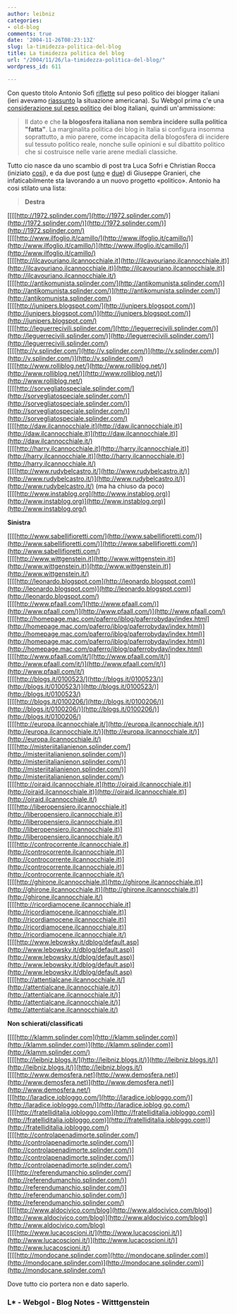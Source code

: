 ```yaml
---
author: leibniz
categories:
- old-blog
comments: true
date: '2004-11-26T08:23:13Z'
slug: la-timidezza-politica-del-blog
title: La timidezza politica del blog
url: "/2004/11/26/la-timidezza-politica-del-blog/"
wordpress_id: 611

---
```

Con questo titolo Antonio Sofi [riflette](http://www.webgol.it/archives/000606.html) sul peso politico dei blogger italiani (ieri avevamo [riassunto](http://blogs.it/0100915/2004/11/25.html#a16) la situazione americana). Su Webgol prima c'e una [considerazione sul peso politico](http://www.webgol.it/archives/000604.html) dei blog italiani, quindi un'ammissione:




> 

> 
> Il dato e che **la blogosfera italiana non sembra incidere sulla politica "fatta"**.
La marginalita politica dei blog in Italia si configura insomma
soprattutto, a mio parere, come incapacita della blogosfera di incidere
sul tessuto politico reale, nonche sulle opinioni e sul dibattito
politico che si costruisce nelle varie arene mediali classiche. 




Tutto cio nasce da uno scambio di post tra Luca Sofri e Christian Rocca (iniziato [cosi](http://www.wittgenstein.it/post/20041115_66828.html)), e da due post ([uno](http://www.bookcafe.net/blog/blog.cfm?id=239) e [due](http://www.bookcafe.net/blog/blog.cfm?id=240)) di Giuseppe Granieri, che infaticabilmente sta lavorando a un nuovo progetto «politico». Antonio ha cosi stilato una lista:




> 

> 
> **Destra**  
  
[[[[http://1972.splinder.com/](http://1972.splinder.com/)](http://1972.splinder.com/)](http://1972.splinder.com/)](http://1972.splinder.com/)   
[[[[http://www.ilfoglio.it/camillo/](http://www.ilfoglio.it/camillo/)](http://www.ilfoglio.it/camillo/)](http://www.ilfoglio.it/camillo/)](http://www.ilfoglio.it/camillo/)   
[[[[http://ilcavouriano.ilcannocchiale.it](http://ilcavouriano.ilcannocchiale.it)](http://ilcavouriano.ilcannocchiale.it)](http://ilcavouriano.ilcannocchiale.it)](http://ilcavouriano.ilcannocchiale.it/)   
[[[[http://antikomunista.splinder.com/](http://antikomunista.splinder.com/)](http://antikomunista.splinder.com/)](http://antikomunista.splinder.com/)](http://antikomunista.splinder.com/)   
[[[[http://junipers.blogspot.com/](http://junipers.blogspot.com/)](http://junipers.blogspot.com/)](http://junipers.blogspot.com/)](http://junipers.blogspot.com/)   
[[[[http://leguerrecivili.splinder.com/](http://leguerrecivili.splinder.com/)](http://leguerrecivili.splinder.com/)](http://leguerrecivili.splinder.com/)](http://leguerrecivili.splinder.com/)   
[[[[http://v.splinder.com/](http://v.splinder.com/)](http://v.splinder.com/)](http://v.splinder.com/)](http://v.splinder.com/)   
[[[[http://www.rolliblog.net/](http://www.rolliblog.net/)](http://www.rolliblog.net/)](http://www.rolliblog.net/)](http://www.rolliblog.net/)   
[[[[http://sorvegliatospeciale.splinder.com/](http://sorvegliatospeciale.splinder.com/)](http://sorvegliatospeciale.splinder.com/)](http://sorvegliatospeciale.splinder.com/)](http://sorvegliatospeciale.splinder.com/)   
[[[[http://daw.ilcannocchiale.it](http://daw.ilcannocchiale.it)](http://daw.ilcannocchiale.it)](http://daw.ilcannocchiale.it)](http://daw.ilcannocchiale.it/)   
[[[[http://harry.ilcannocchiale.it](http://harry.ilcannocchiale.it)](http://harry.ilcannocchiale.it)](http://harry.ilcannocchiale.it)](http://harry.ilcannocchiale.it/)   
[[[[http://www.rudybelcastro.it/](http://www.rudybelcastro.it/)](http://www.rudybelcastro.it/)](http://www.rudybelcastro.it/)](http://www.rudybelcastro.it/) (ma ha chiuso da poco)   
[[[[http://www.instablog.org](http://www.instablog.org)](http://www.instablog.org)](http://www.instablog.org)](http://www.instablog.org/)   
  
**Sinistra**  
  
[[[[http://www.sabellifioretti.com/](http://www.sabellifioretti.com/)](http://www.sabellifioretti.com/)](http://www.sabellifioretti.com/)](http://www.sabellifioretti.com/)   
[[[[http://www.wittgenstein.it](http://www.wittgenstein.it)](http://www.wittgenstein.it)](http://www.wittgenstein.it)](http://www.wittgenstein.it/)   
[[[[http://leonardo.blogspot.com](http://leonardo.blogspot.com)](http://leonardo.blogspot.com)](http://leonardo.blogspot.com)](http://leonardo.blogspot.com/)   
[[[[http://www.pfaall.com/](http://www.pfaall.com/)](http://www.pfaall.com/)](http://www.pfaall.com/)](http://www.pfaall.com/)   
[[[[http://homepage.mac.com/paferro/iblog/paferrobyday/index.html](http://homepage.mac.com/paferro/iblog/paferrobyday/index.html)](http://homepage.mac.com/paferro/iblog/paferrobyday/index.html)](http://homepage.mac.com/paferro/iblog/paferrobyday/index.html)](http://homepage.mac.com/paferro/iblog/paferrobyday/index.html)   
[[[[http://www.pfaall.com/it/](http://www.pfaall.com/it/)](http://www.pfaall.com/it/)](http://www.pfaall.com/it/)](http://www.pfaall.com/it/)   
[[[[http://blogs.it/0100523/](http://blogs.it/0100523/)](http://blogs.it/0100523/)](http://blogs.it/0100523/)](http://blogs.it/0100523/)   
[[[[http://blogs.it/0100206/](http://blogs.it/0100206/)](http://blogs.it/0100206/)](http://blogs.it/0100206/)](http://blogs.it/0100206/)   
[[[[http://europa.ilcannocchiale.it/](http://europa.ilcannocchiale.it/)](http://europa.ilcannocchiale.it/)](http://europa.ilcannocchiale.it/)](http://europa.ilcannocchiale.it/)   
[[[[http://misteriitalianienon.splinder.com/](http://misteriitalianienon.splinder.com/)](http://misteriitalianienon.splinder.com/)](http://misteriitalianienon.splinder.com/)](http://misteriitalianienon.splinder.com/)   
[[[[http://oiraid.ilcannocchiale.it](http://oiraid.ilcannocchiale.it)](http://oiraid.ilcannocchiale.it)](http://oiraid.ilcannocchiale.it)](http://oiraid.ilcannocchiale.it/)   
[[[[http://liberopensiero.ilcannocchiale.it](http://liberopensiero.ilcannocchiale.it)](http://liberopensiero.ilcannocchiale.it)](http://liberopensiero.ilcannocchiale.it)](http://liberopensiero.ilcannocchiale.it/)   
[[[[http://controcorrente.ilcannocchiale.it](http://controcorrente.ilcannocchiale.it)](http://controcorrente.ilcannocchiale.it)](http://controcorrente.ilcannocchiale.it)](http://controcorrente.ilcannocchiale.it/)   
[[[[http://ghirone.ilcannocchiale.it](http://ghirone.ilcannocchiale.it)](http://ghirone.ilcannocchiale.it)](http://ghirone.ilcannocchiale.it)](http://ghirone.ilcannocchiale.it/)   
[[[[http://ricordiamocene.ilcannocchiale.it](http://ricordiamocene.ilcannocchiale.it)](http://ricordiamocene.ilcannocchiale.it)](http://ricordiamocene.ilcannocchiale.it)](http://ricordiamocene.ilcannocchiale.it/)   
[[[[http://www.lebowsky.it/dblog/default.asp](http://www.lebowsky.it/dblog/default.asp)](http://www.lebowsky.it/dblog/default.asp)](http://www.lebowsky.it/dblog/default.asp)](http://www.lebowsky.it/dblog/default.asp)   
[[[[http://attentialcane.ilcannocchiale.it/](http://attentialcane.ilcannocchiale.it/)](http://attentialcane.ilcannocchiale.it/)](http://attentialcane.ilcannocchiale.it/)](http://attentialcane.ilcannocchiale.it/)   
  
**Non schierati/classificati**   
  
[[[[http://klamm.splinder.com](http://klamm.splinder.com)](http://klamm.splinder.com)](http://klamm.splinder.com)](http://klamm.splinder.com/)   
[[[[http://leibniz.blogs.it/](http://leibniz.blogs.it/)](http://leibniz.blogs.it/)](http://leibniz.blogs.it/)](http://leibniz.blogs.it/)   
[[[[http://www.demosfera.net](http://www.demosfera.net)](http://www.demosfera.net)](http://www.demosfera.net)](http://www.demosfera.net/)   
[[[[http://laradice.iobloggo.com/](http://laradice.iobloggo.com/)](http://laradice.iobloggo.com/)](http://laradice.ioblog
go.com/)](http://laradice.iobloggo.com/)  
[[[[http://fratelliditalia.iobloggo.com](http://fratelliditalia.iobloggo.com)](http://fratelliditalia.iobloggo.com)](http://fratelliditalia.iobloggo.com)](http://fratelliditalia.iobloggo.com/)   
[[[[http://controlapenadimorte.splinder.com/](http://controlapenadimorte.splinder.com/)](http://controlapenadimorte.splinder.com/)](http://controlapenadimorte.splinder.com/)](http://controlapenadimorte.splinder.com/)  
[[[[http://referendumanchio.splinder.com/](http://referendumanchio.splinder.com/)](http://referendumanchio.splinder.com/)](http://referendumanchio.splinder.com/)](http://referendumanchio.splinder.com/)  
[[[[http://www.aldocivico.com/blog](http://www.aldocivico.com/blog)](http://www.aldocivico.com/blog)](http://www.aldocivico.com/blog)](http://www.aldocivico.com/blog)  
[[[[http://www.lucacoscioni.it/](http://www.lucacoscioni.it/)](http://www.lucacoscioni.it/)](http://www.lucacoscioni.it/)](http://www.lucacoscioni.it/)  
[[[[http://mondocane.splinder.com](http://mondocane.splinder.com)](http://mondocane.splinder.com)](http://mondocane.splinder.com)](http://mondocane.splinder.com/)




Dove tutto cio portera non e dato saperlo. 




### L* - Webgol - Blog Notes - Witttgenstein
